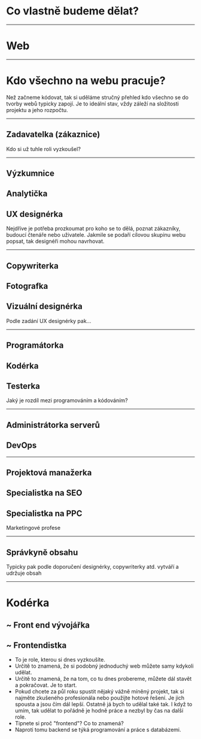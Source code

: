 <!-- .slide: data-state="c-slide-inter" -->
# Co vlastně budeme dělat?

----

# Web

----

# Kdo všechno na webu pracuje?

>>>

Než začneme kódovat, tak si uděláme stručný přehled kdo všechno se do tvorby webů typicky zapojí. Je to ideální stav, vždy záleží na složitosti projektu a jeho rozpočtu.

----

## Zadavatelka (zákaznice)

>>>
Kdo si už tuhle roli vyzkoušel?

----

## Výzkumnice
## Analytička
## UX designérka

>>>

Nejdříve je potřeba prozkoumat pro koho se to dělá, poznat zákazníky, budoucí čtenáře nebo uživatele. Jakmile se podaří cílovou skupinu webu popsat, tak designéři mohou navrhovat.

----

## Copywriterka
## Fotografka
## Vizuální designérka

>>>
Podle zadání UX designérky pak...

----

## Programátorka
## Kodérka
## Testerka

>>>
Jaký je rozdíl mezi programováním a kódováním?

----

## Administrátorka serverů
## DevOps

----

## Projektová manažerka
## Specialistka na SEO
## Specialistka na PPC

>>>
Marketingové profese

----

## Správkyně obsahu

>>>
Typicky pak podle doporučení designérky, copywriterky atd. vytváří a udržuje obsah

----

# Kodérka
## ~ Front end vývojářka
## ~ Frontendistka

>>>
* To je role, kterou si dnes vyzkoušíte.
* Určitě to znamená, že si podobný jednoduchý web můžete samy kdykoli udělat.
* Určitě to znamená, že na tom, co tu dnes probereme, můžete dál stavět a pokračovat. Je to start.
* Pokud chcete za půl roku spustit nějaký vážně míněný projekt, tak si najměte zkušeného profesionála nebo použijte hotové řešení. Je jich spousta a jsou čím dál lepší. Ostatně já bych to udělal také tak. I když to umím, tak udělat to pořádně je hodně práce a nezbyl by čas na další role.
* Tipnete si proč "frontend"? Co to znamená?
* Naproti tomu backend se týká programování a práce s databázemi.
